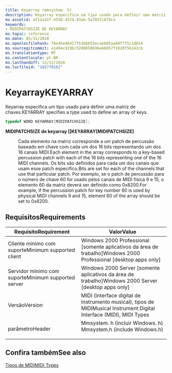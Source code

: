 ```yaml
---
title: Keyarray (mmsystem. h)
description: Keyarray especifica um tipo usado para definir uma matriz de chaves.
ms.assetid: af1a1d2f-4558-4374-93ab-5a705fc879ca
keywords:
- MIDIPATCHSIZE DE KEYARRAY
ms.topic: reference
ms.date: 05/31/2018
ms.openlocfilehash: f6e45e46417fb3b6653ecae605aa60f775c1d654
ms.sourcegitcommit: a1494c819bc5200050696e66057f1020f5b142cb
ms.translationtype: MT
ms.contentlocale: pt-BR
ms.lasthandoff: 12/12/2020
ms.locfileid: "105770162"
---
```

# <a name="keyarray"></a><span data-ttu-id="26424-104">Keyarray</span><span class="sxs-lookup"><span data-stu-id="26424-104">KEYARRAY</span></span>

<span data-ttu-id="26424-105">Keyarray especifica um tipo usado para definir uma matriz de chaves.</span><span class="sxs-lookup"><span data-stu-id="26424-105">KEYARRAY specifies a type used to define an array of keys.</span></span>


```C++
typedef WORD KEYARRAY[MIDIPATCHSIZE];
```



<dl> <dt>

<span data-ttu-id="26424-106">**MIDIPATCHSIZE de keyarray \[\]**</span><span class="sxs-lookup"><span data-stu-id="26424-106">**KEYARRAY\[MIDIPATCHSIZE\]**</span></span>
</dt> <dd>

<span data-ttu-id="26424-107">Cada elemento na matriz corresponde a um patch de percussão baseado em chave com cada um dos 16 bits representando um dos 16 canais MIDI.</span><span class="sxs-lookup"><span data-stu-id="26424-107">Each element in the array corresponds to a key-based percussion patch with each of the 16 bits representing one of the 16 MIDI channels.</span></span> <span data-ttu-id="26424-108">Os bits são definidos para cada um dos canais que usam esse patch específico.</span><span class="sxs-lookup"><span data-stu-id="26424-108">Bits are set for each of the channels that use that particular patch.</span></span> <span data-ttu-id="26424-109">Por exemplo, se o patch de percussão para o número de chave 60 for usado pelos canais de MIDI física 9 e 15, o elemento 60 da matriz deverá ser definido como 0x8200.</span><span class="sxs-lookup"><span data-stu-id="26424-109">For example, if the percussion patch for key number 60 is used by physical MIDI channels 9 and 15, element 60 of the array should be set to 0x8200.</span></span>

</dd> </dl>

## <a name="requirements"></a><span data-ttu-id="26424-110">Requisitos</span><span class="sxs-lookup"><span data-stu-id="26424-110">Requirements</span></span>



| <span data-ttu-id="26424-111">Requisito</span><span class="sxs-lookup"><span data-stu-id="26424-111">Requirement</span></span> | <span data-ttu-id="26424-112">Valor</span><span class="sxs-lookup"><span data-stu-id="26424-112">Value</span></span> |
|-------------------------------------|-----------------------------------------------------------------------------------------------------------|
| <span data-ttu-id="26424-113">Cliente mínimo com suporte</span><span class="sxs-lookup"><span data-stu-id="26424-113">Minimum supported client</span></span><br/> | <span data-ttu-id="26424-114">Windows 2000 Professional \[somente aplicativos da área de trabalho\]</span><span class="sxs-lookup"><span data-stu-id="26424-114">Windows 2000 Professional \[desktop apps only\]</span></span><br/>                                                |
| <span data-ttu-id="26424-115">Servidor mínimo com suporte</span><span class="sxs-lookup"><span data-stu-id="26424-115">Minimum supported server</span></span><br/> | <span data-ttu-id="26424-116">Windows 2000 Server \[somente aplicativos da área de trabalho\]</span><span class="sxs-lookup"><span data-stu-id="26424-116">Windows 2000 Server \[desktop apps only\]</span></span><br/>                                                      |
| <span data-ttu-id="26424-117">Versão</span><span class="sxs-lookup"><span data-stu-id="26424-117">Version</span></span><br/>                  | <span data-ttu-id="26424-118">MIDI (interface digital de instrumento musical), tipos de MIDI</span><span class="sxs-lookup"><span data-stu-id="26424-118">Musical Instrument Digital Interface (MIDI), MIDI Types</span></span><br/>                                        |
| <span data-ttu-id="26424-119">parâmetro</span><span class="sxs-lookup"><span data-stu-id="26424-119">Header</span></span><br/>                   | <dl> <span data-ttu-id="26424-120"><dt>Mmsystem. h (incluir Windows. h)</dt></span><span class="sxs-lookup"><span data-stu-id="26424-120"><dt>Mmsystem.h (include Windows.h)</dt></span></span> </dl> |



## <a name="see-also"></a><span data-ttu-id="26424-121">Confira também</span><span class="sxs-lookup"><span data-stu-id="26424-121">See also</span></span>

<dl> <dt>

[<span data-ttu-id="26424-122">Tipos de MIDI</span><span class="sxs-lookup"><span data-stu-id="26424-122">MIDI Types</span></span>](midi-event-types.md)
</dt> </dl>

 

 





